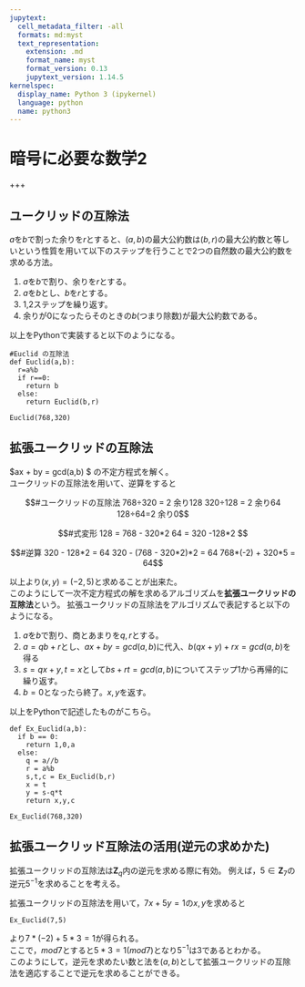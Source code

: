```yaml
---
jupytext:
  cell_metadata_filter: -all
  formats: md:myst
  text_representation:
    extension: .md
    format_name: myst
    format_version: 0.13
    jupytext_version: 1.14.5
kernelspec:
  display_name: Python 3 (ipykernel)
  language: python
  name: python3
---
```


# 暗号に必要な数学2


+++

## ユークリッドの互除法

$a$を$b$で割った余りを$r$とすると、$(a,b)$の最大公約数は$(b,r)$の最大公約数と等しいという性質を用いて以下のステップを行うことで2つの自然数の最大公約数を求める方法。  

1. $a$を$b$で割り、余りを$r$とする。
2. $a$を$b$とし、$b$を$r$とする。
3. 1,2ステップを繰り返す。
4. 余りが0になったらそのときの$b$(つまり除数)が最大公約数である。

以上をPythonで実装すると以下のようになる。

```{code-cell} 
#Euclid の互除法
def Euclid(a,b):
  r=a%b
  if r==0:
    return b
  else:
    return Euclid(b,r)
  
Euclid(768,320)
```

## 拡張ユークリッドの互除法

$ax + by = gcd(a,b) $ の不定方程式を解く。  
ユークリッドの互除法を用いて、逆算をすると


```math
#ユークリッドの互除法
768÷320 = 2 余り128
320÷128 = 2 余り64
128÷64=2 余り0
```

```math
#式変形
128 = 768 - 320*2
64 = 320 -128*2

```

```math
#逆算
320 - 128*2 = 64
320 - (768 - 320*2)*2 = 64
768*(-2) + 320*5 = 64
```

以上より$(x,y) = (-2,5)$と求めることが出来た。  
このようにして一次不定方程式の解を求めるアルゴリズムを**拡張ユークリッドの互除法**という。
拡張ユークリッドの互除法をアルゴリズムで表記すると以下のようになる。

1. $a$を$b$で割り、商とあまりを$q,r$とする。
2. $a=qb+r$とし、$ax+by=gcd(a,b)$に代入、$b(qx+y) + rx = gcd(a,b)$を得る
3. $s=qx+y,t = x$として$bs+rt=gcd(a,b)$についてステップ1から再帰的に繰り返す。
4. $b=0$となったら終了。$x,y$を返す。

以上をPythonで記述したものがこちら。

```{code-cell}
def Ex_Euclid(a,b):
  if b == 0:
    return 1,0,a
  else:
    q = a//b
    r = a%b
    s,t,c = Ex_Euclid(b,r)
    x = t
    y = s-q*t
    return x,y,c

Ex_Euclid(768,320)

```

## 拡張ユークリッド互除法の活用(逆元の求めかた)
拡張ユークリッドの互除法は$\mathbf{Z}_q$内の逆元を求める際に有効。
例えば，$5 \in \mathbf{Z}_7$の逆元$5^{-1}$を求めることを考える。

拡張ユークリッドの互除法を用いて，$7x+5y=1$の$x,y$を求めると

```{code-cell}
Ex_Euclid(7,5)
```
より$7*(-2) + 5*3 = 1$が得られる。  
ここで，$mod7$とすると$5*3=1 (mod 7)$となり$5^{-1}$は$3$であるとわかる。  
このようにして，逆元を求めたい数と法を$(a,b)$として拡張ユークリッドの互除法を適応することで逆元を求めることができる。






